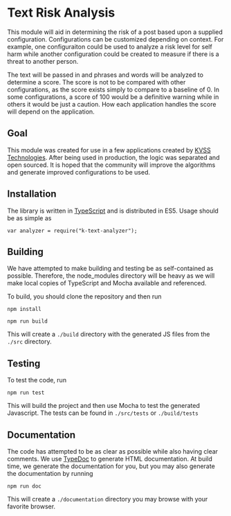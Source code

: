 # Text Risk Analysis

This module will aid in determining the risk of a post based upon a supplied configuration. Configurations can be customized depending on context. For example, one configuraiton could be used to analyze a risk level for self harm while another configuration could be created to measure if there is a threat to another person. 

The text will be passed in and phrases and words will be analyzed to determine a score. The score is not to be compared with other configurations, as the score exists simply to compare to a baseline of 0. In some configurations, a score of 100 would be a definitive warning while in others it would be just a caution. How each application handles the score will depend on the application.

## Goal

This module was created for use in a few applications created by [KVSS Technologies](https://www.kvsstechnologies.com). After being used in production, the logic was separated and open sourced. It is hoped that the community will improve the algorithms and generate improved configurations to be used.

## Installation

The library is written in [TypeScript](http://www.typescriptlang.org/) and is distributed in ES5. Usage should be as simple as

`var analyzer = require("k-text-analyzer");`

## Building

We have attempted to make building and testing be as self-contained as possible. Therefore, the node_modules directory will be heavy as we will make local copies of TypeScript and Mocha available and referenced.

To build, you should clone the repository and then run

`npm install`

`npm run build`

This will create a `./build` directory with the generated JS files from the `./src` directory.

## Testing

To test the code, run

`npm run test`

This will build the project and then use Mocha to test the generated Javascript. The tests can be found in `./src/tests` or `./build/tests`

## Documentation

The code has attempted to be as clear as possible while also having clear comments. We use [TypeDoc](http://typedoc.io/) to generate HTML documentation. At build time, we generate the documentation for you, but you may also generate the documentation by running

`npm run doc`

This will create a `./documentation` directory you may browse with your favorite browser. 

